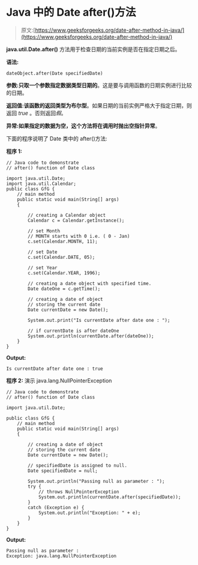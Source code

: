 # Java 中的 Date after()方法

> 原文:[https://www.geeksforgeeks.org/date-after-method-in-java/](https://www.geeksforgeeks.org/date-after-method-in-java/)

**java.util.Date.after()** 方法用于检查日期的当前实例是否在指定日期之后。

**语法:**

```
dateObject.after(Date specifiedDate)

```

**参数:**只取一个参数**指定数据类型日期的**。这是要与调用函数的日期实例进行比较的日期。

**返回值:**该函数的返回类型为**布尔型**。如果日期的当前实例严格大于指定日期，则返回 *true* 。否则返回*假*。

**异常:**如果指定的数据为空，这个方法将在调用时抛出**空指针异常**。

下面的程序说明了 Date 类中的 after()方法:

**程序 1:**

```
// Java code to demonstrate
// after() function of Date class

import java.util.Date;
import java.util.Calendar;
public class GfG {
    // main method
    public static void main(String[] args)
    {

        // creating a Calendar object
        Calendar c = Calendar.getInstance();

        // set Month
        // MONTH starts with 0 i.e. ( 0 - Jan)
        c.set(Calendar.MONTH, 11);

        // set Date
        c.set(Calendar.DATE, 05);

        // set Year
        c.set(Calendar.YEAR, 1996);

        // creating a date object with specified time.
        Date dateOne = c.getTime();

        // creating a date of object
        // storing the current date
        Date currentDate = new Date();

        System.out.print("Is currentDate after date one : ");

        // if currentDate is after dateOne
        System.out.println(currentDate.after(dateOne));
    }
}
```

**Output:**

```
Is currentDate after date one : true

```

**程序 2:** 演示 java.lang.NullPointerException

```
// Java code to demonstrate
// after() function of Date class

import java.util.Date;

public class GfG {
    // main method
    public static void main(String[] args)
    {

        // creating a date of object
        // storing the current date
        Date currentDate = new Date();

        // specifiedDate is assigned to null.
        Date specifiedDate = null;

        System.out.println("Passing null as parameter : ");
        try {
            // throws NullPointerException
            System.out.println(currentDate.after(specifiedDate));
        }
        catch (Exception e) {
            System.out.println("Exception: " + e);
        }
    }
}
```

**Output:**

```
Passing null as parameter : 
Exception: java.lang.NullPointerException

```